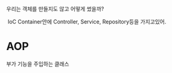 
우리는 객체를 만들지도 않고 어떻게 썼을까?

 IoC Container안에 Controller, Service, Repository등을 가지고있어. 


# AOP

부가 기능을 주입하는 클래스
